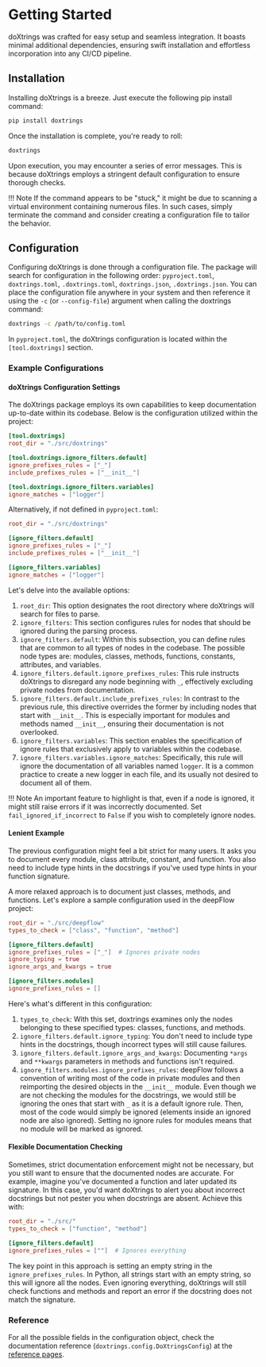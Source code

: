 # Getting Started

doXtrings was crafted for easy setup and seamless integration. It boasts minimal additional dependencies, ensuring swift installation and effortless incorporation into any CI/CD pipeline.

## Installation

Installing doXtrings is a breeze. Just execute the following pip install command:

```sh
pip install doxtrings
```

Once the installation is complete, you're ready to roll:

```sh
doxtrings
```

Upon execution, you may encounter a series of error messages. This is because doXtrings employs a stringent default configuration to ensure thorough checks.

!!! Note
    If the command appears to be "stuck," it might be due to scanning a virtual environment containing numerous files. In such cases, simply terminate the command and consider creating a configuration file to tailor the behavior.

## Configuration

Configuring doXtrings is done through a configuration file. The package will search for configuration in the following order: `pyproject.toml`, `doxtrings.toml`, `.doxtrings.toml`, `doxtrings.json`, `.doxtrings.json`. You can place the configuration file anywhere in your system and then reference it using the `-c` (or `--config-file`) argument when calling the doxtrings command:

```sh
doxtrings -c /path/to/config.toml
```

In `pyproject.toml`, the doXtrings configuration is located within the `[tool.doxtrings]` section.

### Example Configurations
#### doXtrings Configuration Settings

The doXtrings package employs its own capabilities to keep documentation up-to-date within its codebase. Below is the configuration utilized within the project:

```toml
[tool.doxtrings]
root_dir = "./src/doxtrings"

[tool.doxtrings.ignore_filters.default]
ignore_prefixes_rules = ["_"]
include_prefixes_rules = ["__init__"]

[tool.doxtrings.ignore_filters.variables]
ignore_matches = ["logger"]
```

Alternatively, if not defined in `pyproject.toml`:

```toml
root_dir = "./src/doxtrings"

[ignore_filters.default]
ignore_prefixes_rules = ["_"]
include_prefixes_rules = ["__init__"]

[ignore_filters.variables]
ignore_matches = ["logger"]
```

Let's delve into the available options:

1. `root_dir`: This option designates the root directory where doXtrings will search for files to parse.
2. `ignore_filters`: This section configures rules for nodes that should be ignored during the parsing process.
3. `ignore_filters.default`: Within this subsection, you can define rules that are common to all types of nodes in the codebase. The possible node types are: modules, classes, methods, functions, constants, attributes, and variables.
4. `ignore_filters.default.ignore_prefixes_rules`: This rule instructs doXtrings to disregard any node beginning with `_`, effectively excluding private nodes from documentation.
5. `ignore_filters.default.include_prefixes_rules`: In contrast to the previous rule, this directive overrides the former by including nodes that start with `__init__`. This is especially important for modules and methods named `__init__`, ensuring their documentation is not overlooked.
6. `ignore_filters.variables`: This section enables the specification of ignore rules that exclusively apply to variables within the codebase.
7. `ignore_filters.variables.ignore_matches`: Specifically, this rule will ignore the documentation of all variables named `logger`. It is a common practice to create a new logger in each file, and its usually not desired to document all of them.

 !!! Note
    An important feature to highlight is that, even if a node is ignored, it might still raise errors if it was incorrectly documented. Set `fail_ignored_if_incorrect` to `False` if you wish to completely ignore nodes.

#### Lenient Example

The previous configuration might feel a bit strict for many users. It asks you to document every module, class attribute, constant, and function. You also need to include type hints in the docstrings if you've used type hints in your function signature.

A more relaxed approach is to document just classes, methods, and functions. Let's explore a sample configuration used in the deepFlow project:

```toml
root_dir = "./src/deepflow"
types_to_check = ["class", "function", "method"]

[ignore_filters.default]
ignore_prefixes_rules = ["_"]  # Ignores private nodes
ignore_typing = true
ignore_args_and_kwargs = true

[ignore_filters.modules]
ignore_prefixes_rules = []
```

Here's what's different in this configuration:

1. `types_to_check`: With this set, doxtrings examines only the nodes belonging to these specified types: classes, functions, and methods.
2. `ignore_filters.default.ignore_typing`: You don't need to include type hints in the docstrings, though incorrect types will still cause failures.
3. `ignore_filters.default.ignore_args_and_kwargs`: Documenting `*args` and `**kwargs` parameters in methods and functions isn't required.
4. `ignore_filters.modules.ignore_prefixes_rules`: deepFlow follows a convention of writing most of the code in private modules and then reimporting the desired objects in the `__init__` module. Even though we are not checking the modules for the docstrings, we would still be ignoring the ones that start with `_` as it is a default ignore rule. Then, most of the code would simply be ignored (elements inside an ignored node are also ignored). Setting no ignore rules for modules means that no module will be marked as ignored.
#### Flexible Documentation Checking

Sometimes, strict documentation enforcement might not be necessary, but you still want to ensure that the documented nodes are accurate. For example, imagine you've documented a function and later updated its signature. In this case, you'd want doXtrings to alert you about incorrect docstrings but not pester you when docstrings are absent. Achieve this with:

```toml
root_dir = "./src/"
types_to_check = ["function", "method"]

[ignore_filters.default]
ignore_prefixes_rules = [""]  # Ignores everything
```

The key point in this approach is setting an empty string in the `ignore_prefixes_rules`. In Python, all strings start with an empty string, so this will ignore all the nodes. Even ignoring everything, doXtrings will still check functions and methods and report an error if the docstring does not match the signature.
### Reference

For all the possible fields in the configuration object, check the documentation reference (`doxtrings.config.DoXtringsConfig`) at the [reference pages](reference/doxtrings/config.md).
